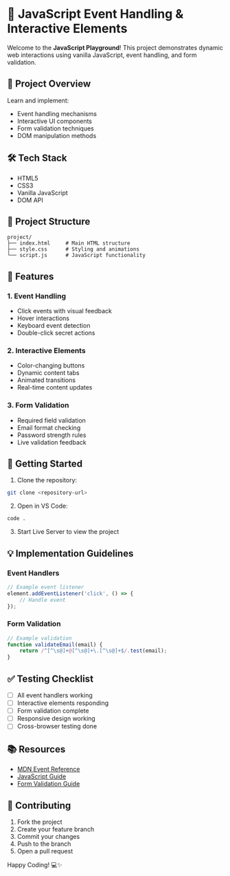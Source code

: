 # 🎯 JavaScript Event Handling & Interactive Elements

Welcome to the **JavaScript Playground**! This project demonstrates dynamic web interactions using vanilla JavaScript, event handling, and form validation.

## 📝 Project Overview

Learn and implement:
- Event handling mechanisms
- Interactive UI components
- Form validation techniques
- DOM manipulation methods

## 🛠️ Tech Stack

- HTML5
- CSS3
- Vanilla JavaScript
- DOM API

## 📁 Project Structure

```
project/
├── index.html     # Main HTML structure
├── style.css      # Styling and animations
└── script.js      # JavaScript functionality
```

## 🎨 Features

### 1. Event Handling
- Click events with visual feedback
- Hover interactions
- Keyboard event detection
- Double-click secret actions

### 2. Interactive Elements
- Color-changing buttons
- Dynamic content tabs
- Animated transitions
- Real-time content updates

### 3. Form Validation
- Required field validation
- Email format checking
- Password strength rules
- Live validation feedback

## 🚀 Getting Started

1. Clone the repository:
```bash
git clone <repository-url>
```

2. Open in VS Code:
```bash
code .
```

3. Start Live Server to view the project

## 💡 Implementation Guidelines

### Event Handlers
```javascript
// Example event listener
element.addEventListener('click', () => {
    // Handle event
});
```

### Form Validation
```javascript
// Example validation
function validateEmail(email) {
    return /^[^\s@]+@[^\s@]+\.[^\s@]+$/.test(email);
}
```

## ✅ Testing Checklist

- [ ] All event handlers working
- [ ] Interactive elements responding
- [ ] Form validation complete
- [ ] Responsive design working
- [ ] Cross-browser testing done

## 📚 Resources

- [MDN Event Reference](https://developer.mozilla.org/en-US/docs/Web/Events)
- [JavaScript Guide](https://developer.mozilla.org/en-US/docs/Web/JavaScript/Guide)
- [Form Validation Guide](https://developer.mozilla.org/en-US/docs/Learn/Forms/Form_validation)

## 🤝 Contributing

1. Fork the project
2. Create your feature branch
3. Commit your changes
4. Push to the branch
5. Open a pull request

Happy Coding! 💻✨
